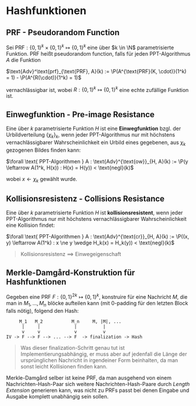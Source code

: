 # Hashfunktionen

## PRF - Pseudorandom Function

Sei $\text{PRF}: {\lbrace 0, 1 \rbrace}^k \times {\lbrace 0, 1 \rbrace}^k \mapsto {\lbrace 0, 1 \rbrace}^k$ eine über $k \in \N$ parametrisierte Funktion.
$\text{PRF}$ heißt pseudorandom function, falls für jeden PPT-Algorithmus $A$ die Funktion

$\text{Adv}^\text{prf}_{\text{PRF}, A}(k) := \P(A^{\text{PRF}(K, \cdot)}(1^k) = 1) - \P(A^{R(\cdot)}(1^k) = 1)$

vernachlässigbar ist, wobei $R: {\lbrace 0, 1 \rbrace}^k \mapsto {\lbrace 0, 1 \rbrace}^k$ eine echte zufällige Funktion ist.


## Einwegfunktion - Pre-image Resistance

Eine über $k$ parametrisierte Funktion $H$ ist eine **Einwegfunktion** bzgl. der Urbildverteilung ${\lbrace \chi_k \rbrace}_k$, wenn jeder PPT-Algorithmus nur mit höchstens vernachlässigbarer Wahrscheinlichkeit ein Urbild eines gegebenen, aus $\chi_k$ gezogenen Bildes finden kann:

$\forall \text{ PPT-Algorithmen } A : \text{Adv}^{\text{ow}}_{H, A}(k) := \P(y \leftarrow A(1^k, H(x)) : H(x) = H(y)) < \text{negl}(k)$

wobei $x \leftarrow \chi_k$ gewählt wurde.


## Kollisionsresistenz - Collisions Resistance

Eine über $k$ parametrisierte Funktion $H$ ist **kollisionsresistent**, wenn jeder PPT-Algorithmus nur mit höchstens vernachlässigbarer Wahrscheinlichkeit eine Kollision findet:

$\forall \text{ PPT-Algorithmen } A : \text{Adv}^{\text{cr}}_{H, A}(k) := \P((x, y) \leftarrow A(1^k) : x \ne y \wedge H_k(x) = H_k(y)) < \text{negl}(k)$

> Kollisionsresistenz $\implies$ Einwegeigenschaft


## Merkle-Damgård-Konstruktion für Hashfunktionen

Gegeben eine PRF $F: {\lbrace 0, 1 \rbrace}^{2k} \mapsto {\lbrace 0, 1 \rbrace}^{k}$, konstruire für eine Nachricht $M$, die man in $M_1, \dots, M_n$ blöcke aufteilen kann (mit $0$-padding für den letzten Block falls nötig), folgend den Hash:

```
     M_1   M_2           M_n     M, |M|, ...
      |     |             |          |
      v     v             v          v
IV -> F --> F --> ... --> F  -> finalization -> Hash
```

> Was dieser finalization-Schritt genau tut ist Implementierungsabhängig, er muss aber auf jedenfall die Länge der ursprünglichen Nachricht in irgendeiner Form beinhalten, da man sonst leicht Kollisionen finden kann.

Merkle-Damgård selber ist keine PRF, da man ausgehend von einem Nachrichten-Hash-Paar sich weitere Nachrichten-Hash-Paare durch *Length Extension* generieren kann, was nicht zu PRFs passt bei denen Eingabe und Ausgabe komplett unabhängig sein sollen.

